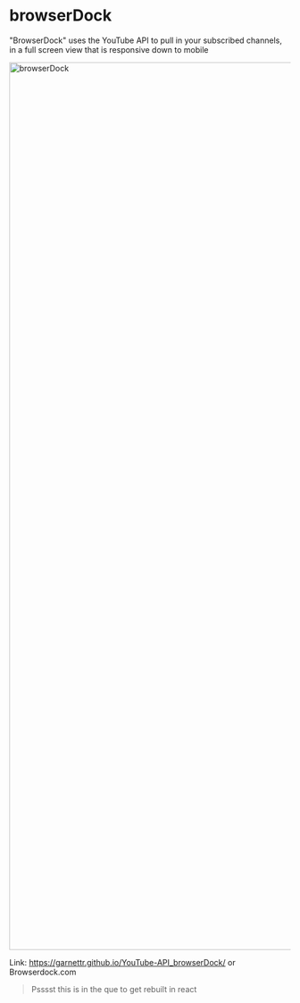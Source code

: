 # browserDock
"BrowserDock" uses the YouTube API to pull in your subscribed channels, in a full screen view that is responsive down to mobile 

<img width="1590" alt="browserDock" src="https://user-images.githubusercontent.com/28959285/127800233-4cd6c191-9003-44a4-b6f5-0477cd0bd837.png">


Link: https://garnettr.github.io/YouTube-API_browserDock/ or Browserdock.com

> Psssst this is in the que to get rebuilt in react 
